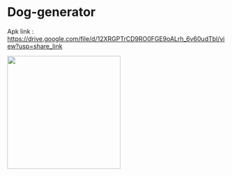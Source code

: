 # Dog-generator

Apk link : https://drive.google.com/file/d/12XRGPTrCD9RO0FGE9oALrh_6v60udTbl/view?usp=share_link


<img src = "https://user-images.githubusercontent.com/40288769/226161530-22065058-8326-43aa-bbe1-74e68151669f.png" width = "260"/>
